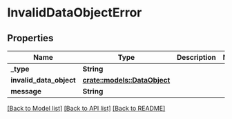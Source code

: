 # InvalidDataObjectError

## Properties

Name | Type | Description | Notes
------------ | ------------- | ------------- | -------------
**_type** | **String** |  | 
**invalid_data_object** | [**crate::models::DataObject**](DataObject.md) |  | 
**message** | **String** |  | 

[[Back to Model list]](../README.md#documentation-for-models) [[Back to API list]](../README.md#documentation-for-api-endpoints) [[Back to README]](../README.md)


